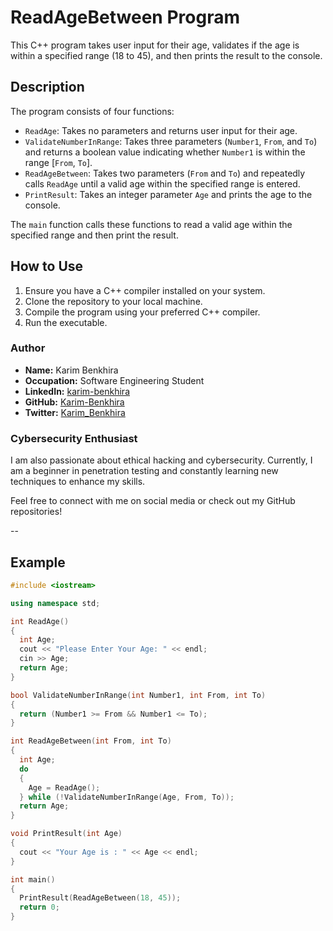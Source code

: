 # ReadAgeBetween Program

This C++ program takes user input for their age, validates if the age is within a specified range (18 to 45), and then prints the result to the console.

## Description

The program consists of four functions:
- `ReadAge`: Takes no parameters and returns user input for their age.
- `ValidateNumberInRange`: Takes three parameters (`Number1`, `From`, and `To`) and returns a boolean value indicating whether `Number1` is within the range [`From`, `To`].
- `ReadAgeBetween`: Takes two parameters (`From` and `To`) and repeatedly calls `ReadAge` until a valid age within the specified range is entered.
- `PrintResult`: Takes an integer parameter `Age` and prints the age to the console.

The `main` function calls these functions to read a valid age within the specified range and then print the result.

## How to Use

1. Ensure you have a C++ compiler installed on your system.
2. Clone the repository to your local machine.
3. Compile the program using your preferred C++ compiler.
4. Run the executable.

### Author

- **Name:** Karim Benkhira
- **Occupation:** Software Engineering Student
- **LinkedIn:** [karim-benkhira](https://linkedin.com/in/karim-benkhira-206597224)
- **GitHub:** [Karim-Benkhira](https://github.com/Karim-Benkhira)
- **Twitter:** [Karim_Benkhira](https://twitter.com/Karim_Benkhira)

### Cybersecurity Enthusiast

I am also passionate about ethical hacking and cybersecurity. Currently, I am a beginner in penetration testing and constantly learning new techniques to enhance my skills.

Feel free to connect with me on social media or check out my GitHub repositories!

--

## Example

```cpp
#include <iostream>

using namespace std;

int ReadAge()
{
  int Age;
  cout << "Please Enter Your Age: " << endl;
  cin >> Age;
  return Age;
}

bool ValidateNumberInRange(int Number1, int From, int To)
{
  return (Number1 >= From && Number1 <= To);
}

int ReadAgeBetween(int From, int To)
{
  int Age;
  do
  {
    Age = ReadAge();
  } while (!ValidateNumberInRange(Age, From, To));
  return Age;
}

void PrintResult(int Age)
{
  cout << "Your Age is : " << Age << endl;
}

int main()
{
  PrintResult(ReadAgeBetween(18, 45));
  return 0;
}
